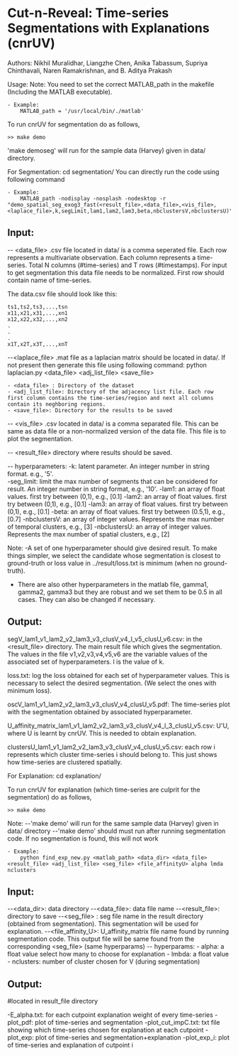 Cut-n-Reveal: Time-series Segmentations with Explanations (cnrUV)
==========================================================================

Authors: Nikhil Muralidhar, Liangzhe Chen, Anika Tabassum, Supriya Chinthavali, Naren Ramakrishnan, and B. Aditya Prakash

Usage:
Note: You need to set the correct MATLAB_path in the makefile (Including the MATLAB executable).
```
- Example:
    MATLAB_path = '/usr/local/bin/./matlab'
```
To run cnrUV for segmentation do as follows,
```
>> make demo  
```
'make demoseg' will run for the sample data (Harvey) given in data/ directory.


For Segmentation: cd segmentation/
You can directly run the code using following command
```
- Example: 
    MATLAB_path -nodisplay -nosplash -nodesktop -r "demo_spatial_seg_exog3_fast(<result_file>,<data_file>,<vis_file>,<laplace_file>,k,segLimit,lam1,lam2,lam3,beta,nbclustersV,nbclustersU)"
```

Input: 
------
-- <data_file> .csv file located in data/ is a comma seperated file. Each row represents a multivariate observation. Each column represents a time-series. Total N columns (#time-series) and T rows (#timestamps). For input to get segmentation this data file needs to be normalized. First row should contain name of time-series.

The data.csv file should look like this:
```
ts1,ts2,ts3,...,tsn
x11,x21,x31,...,xn1
x12,x22,x32,...,xn2
.
.
.
x1T,x2T,x3T,...,xnT
```

--<laplace_file> .mat file as a laplacian matrix should be located in data/. If not present then generate this file using following command:
python laplacian.py <data_file> <adj_list_file> <save_file>  

	- <data_file> : Directory of the dataset
	- <adj_list_file>: Directory of the adjacency list file. Each row first column contains the time-series/region and next all columns contain its neghboring regions.
	- <save_file>: Directory for the results to be saved   

-- <vis_file> .csv located in data/ is a comma separated file. This can be same as data file or a non-normalized version of the data file. This file is to plot the segmentation.

-- <result_file> directory where results should be saved.

-- hyperparameters:
   -k: latent parameter. An integer number in string format. e.g., '5'.  
   -seg_limit: limit the max number of segments that can be considered for result. An integer number in string format, e.g., '10'.
   -lam1: an array of float values. first try between (0,1), e.g., [0.1] 
   -lam2: an array of float values. first try between (0,1), e.g., [0.1] 
   -lam3: an array of float values. first try between (0,1), e.g., [0.1] 
   -beta: an array of float values. first try between (0.5,1), e.g., [0.7] 
   -nbclustersV: an array of integer values. Represents the max number of temporal clusters, e.g., [3] 
   -nbclustersU: an array of integer values. Represents the max number of spatial clusters, e.g., [2]

Note: 
-A set of one hyperparameter should give desired result. To make things simpler, we select the candidate whose segmentation is closest to ground-truth or loss value in ../result/loss.txt is minimum (when no ground-truth).
- There are also other hyperparameters in the matlab file, gamma1, gamma2, gamma3 but they are robust and we set them to be 0.5 in all cases. They can also be changed if necessary.

Output:
-------
segV_lam1_v1_lam2_v2_lam3_v3_clusV_v4_l_v5_clusU_v6.csv: in the <result_file> directory. The main result file which gives the segmentation. The values in the file v1,v2,v3,v4,v5,v6 are the variable values of the associated set of hyperparameters. l is the value of k.

loss.txt: log the loss obtained for each set of hyperparameter values. This is necessary to select the desired segmentation. (We select the ones with minimum loss).

oscV_lam1_v1_lam2_v2_lam3_v3_clusV_v4_clusU_v5.pdf: The time-series plot with the segmentation obtained by associated hyperparameter.

U_affinity_matrix_lam1_v1_lam2_v2_lam3_v3_clusV_v4_l_3_clusU_v5.csv: U'U, where U is learnt by cnrUV. This is needed to obtain explanation.

clustersU_lam1_v1_lam2_v2_lam3_v3_clusV_v4_clusU_v5.csv: each row i represents which cluster time-series i should belong to. This just shows how time-series are clustered spatially.

For Explanation: cd explanation/

To run cnrUV for explanation (which time-series are culprit for the segmentation) do as follows,
```
>> make demo 
```
Note:
--'make demo' will run for the same sample data (Harvey) given in data/ directory
--'make demo' should must run after running segmentation code. If no segmentation is found, this will not work

```
- Example: 
    python find_exp_new.py <matlab_path> <data_dir> <data_file> <result_file> <adj_list_file> <seg_file> <file_affinityU> alpha lmda nclusters
```

Input:
-------
--<data_dir>: data directory
--<data_file>: data file name
--<result_file>: directory to save
--<seg_file> : seg file name in the result directory (obtained from segmentation). This segmentation will be used for explanation.
--<file_affinity_U>: U_affinity_matrix file name found by running segmentation code. This output file will be same found from the corresponding <seg_file> (same hyperparams)
-- hyperparams:
    - alpha: a float value select how many to choose for explanation
    - lmbda: a float value
    - nclusters: number of cluster chosen for V (during segmentation)

Output:
-------
 #located in result_file directory

-E_alpha.txt: for each cutpoint explanation weight of every time-series
-plot_pdf: plot of time-series and segmentation
-plot_cut_impC.txt: txt file showing which time-series chosen for explanation at each cutpoint
-plot_exp: plot of time-series and segmentation+explanation
-plot_exp_i: plot of time-series and explanation of cutpoint i
